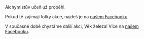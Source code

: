 Alchymistův učeň už proběhl.

Pokud tě zajímají fotky akce, najdeš je na [našem Facebooku](https://www.facebook.com/pg/tvrz.net/photos/?tab=album&album_id=3955767577773889).

V současné době chystáme další akci, Věk železa! Více na [našem Facebooku](https://www.facebook.com/pg/tvrz.net/posts/).

